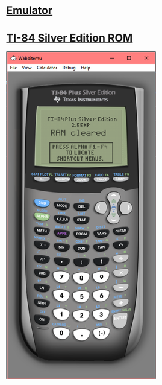 # [**Emulator**](/MATH18/emulator/Wabbitemu.exe)
# [**TI-84 Silver Edition ROM**](/MATH18/emulator/TI84SE.rom)

![](images/emulator.png)
